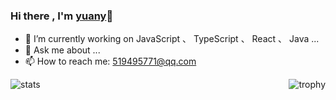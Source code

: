 ### Hi there ,  I'm [yuany](https://github.com/ityuany)👋 


- 🔭 I’m currently working on JavaScript 、 TypeScript 、 React 、 Java ...
- 💬 Ask me about ...
- 📫 How to reach me: 519495771@qq.com

<!--
**ityuany/ityuany** is a ✨ _special_ ✨ repository because its `README.md` (this file) appears on your GitHub profile.

Here are some ideas to get you started:

- 🔭 I’m currently working on JavaScript 、 TypeScript 、 React 、 Java ...
- 🌱 I’m currently learning ...
- 👯 I’m looking to collaborate on ...
- 🤔 I’m looking for help with ...
- 💬 Ask me about ...
- 📫 How to reach me: 519495771@qq.com
- 😄 Pronouns: ...
- ⚡ Fun fact: ...
-->


<a href="https://github.com/ityuany">
  <img alt="stats"  align="left" src="https://github-readme-stats.vercel.app/api?username=ityuany&hide=contribs&count_private=true&show_icons=true" />
</a>
<a href="https://github.com/ityuany">
  <img alt="trophy"   align="right" src="https://github-readme-stats.vercel.app/api/top-langs/?username=ityuany&layout=compact" />
</a>
